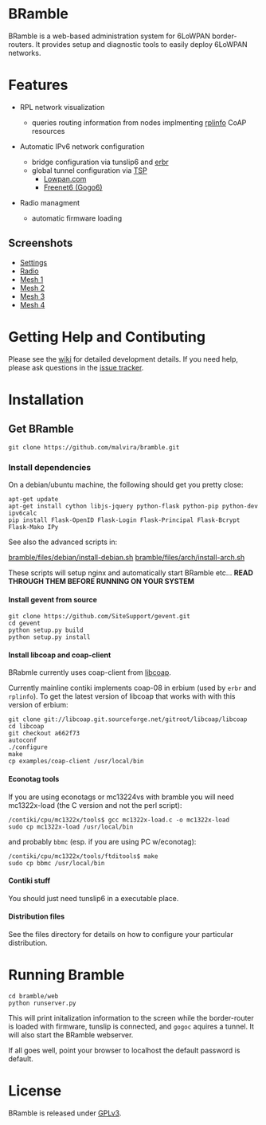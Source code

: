 BRamble
=======

BRamble is a web-based administration system for 6LoWPAN
border-routers. It provides setup and diagnostic tools to easily
deploy 6LoWPAN networks.

Features
========

* RPL network visualization
  * queries routing information from nodes implmenting [rplinfo](https://github.com/malvira/rplinfo) CoAP resources

* Automatic IPv6 network configuration
  * bridge configuration via tunslip6 and [erbr](https://github.com/malvira/erbr)
  * global tunnel configuration via [TSP](http://tools.ietf.org/html/rfc5572)
    * [Lowpan.com](https://www.lowpan.com/)
    * [Freenet6 (Gogo6)](http://www.gogo6.com/freenet6)

* Radio managment
  * automatic firmware loading

Screenshots
------------

* [Settings](https://raw.github.com/wiki/malvira/bramble/images/settings.png)
* [Radio](https://raw.github.com/wiki/malvira/bramble/images/radio.png)
* [Mesh 1](https://raw.github.com/wiki/malvira/bramble/images/mesh1.png)
* [Mesh 2](https://raw.github.com/wiki/malvira/bramble/images/mesh2.png)
* [Mesh 3](https://raw.github.com/wiki/malvira/bramble/images/mesh3.png)
* [Mesh 4](https://raw.github.com/wiki/malvira/bramble/images/mesh4.png)


Getting Help and Contibuting
============================

Please see the [wiki](https://github.com/malvira/bramble/wiki) for
detailed development details. If you need help, please ask questions
in the [issue tracker](https://github.com/malvira/bramble/issues). 

Installation
============

Get BRamble
-----------

```
git clone https://github.com/malvira/bramble.git
```

### Install dependencies

On a debian/ubuntu machine, the following should get you pretty close:

```
apt-get update 
apt-get install cython libjs-jquery python-flask python-pip python-dev ipv6calc
pip install Flask-OpenID Flask-Login Flask-Principal Flask-Bcrypt Flask-Mako IPy
```

See also the advanced scripts in:

  [bramble/files/debian/install-debian.sh](https://github.com/malvira/bramble/blob/master/files/arch/install-arch.sh)
  [bramble/files/arch/install-arch.sh](https://github.com/malvira/bramble/blob/master/files/debian/install-debian.sh)

These scripts will setup nginx and automatically start BRamble
etc... **READ THROUGH THEM BEFORE RUNNING ON YOUR SYSTEM** 

#### Install gevent from source

```
git clone https://github.com/SiteSupport/gevent.git
cd gevent
python setup.py build
python setup.py install
```

#### Install libcoap and coap-client

BRabmle currently uses coap-client from [libcoap](http://libcoap.sourceforge.net/).

Currently mainline contiki implements coap-08 in erbium (used by
`erbr` and `rplinfo`). To get the latest version of libcoap that works
with with this version of erbium:

```
git clone git://libcoap.git.sourceforge.net/gitroot/libcoap/libcoap
cd libcoap
git checkout a662f73
autoconf
./configure
make
cp examples/coap-client /usr/local/bin
```

#### Econotag tools

If you are using econotags or mc13224vs with bramble you will need
mc1322x-load (the C version and not the perl script):

```
/contiki/cpu/mc1322x/tools$ gcc mc1322x-load.c -o mc1322x-load
sudo cp mc1322x-load /usr/local/bin
```

and probably `bbmc` (esp. if you are using PC w/econotag):

```
/contiki/cpu/mc1322x/tools/ftditools$ make
sudo cp bbmc /usr/local/bin
```

#### Contiki stuff

You should just need tunslip6 in a executable place. 

#### Distribution files

See the files directory for details on how to configure your
particular distribution.

Running Bramble
===============

```
cd bramble/web
python runserver.py
```

This will print initalization information to the screen while the
border-router is loaded with firmware, tunslip is connected, and
`gogoc` aquires a tunnel. It will also start the BRamble webserver.

If all goes well, point your browser to localhost the default password
is default.

License
=======

BRamble is released under [GPLv3](http://www.gnu.org/licenses/gpl-3.0.txt).

